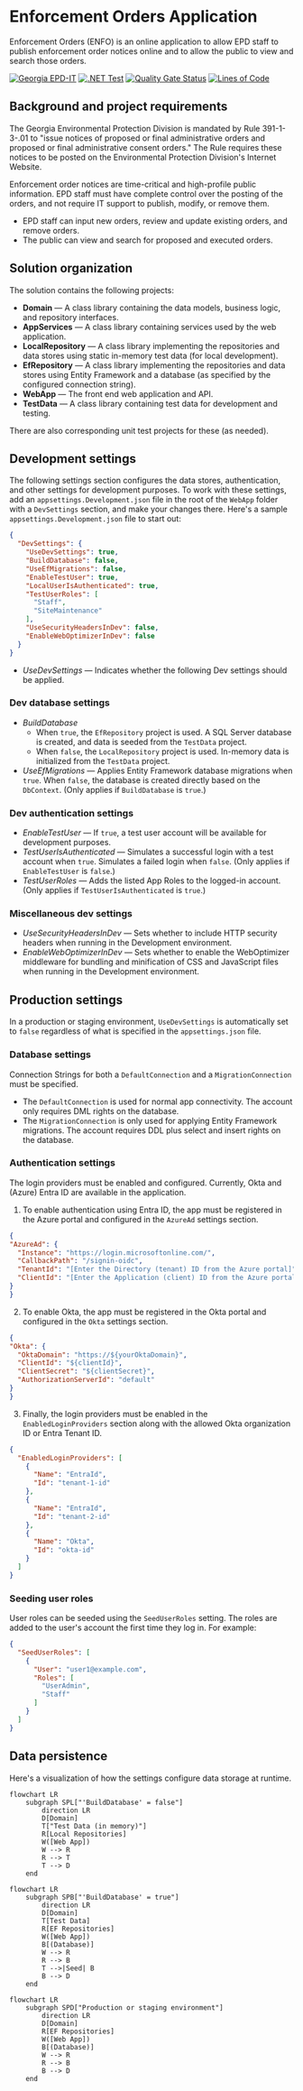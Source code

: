# Enforcement Orders Application

Enforcement Orders (ENFO) is an online application to allow EPD staff to publish enforcement order notices online and to
allow the public to view and search those orders.

[![Georgia EPD-IT](https://raw.githubusercontent.com/gaepdit/gaepd-brand/main/blinkies/blinkies.cafe-gaepdit.gif)](https://github.com/gaepdit)
[![.NET Test](https://github.com/gaepdit/enforcement-orders/actions/workflows/dotnet-test.yml/badge.svg)](https://github.com/gaepdit/enforcement-orders/actions/workflows/dotnet-test.yml)
[![Quality Gate Status](https://sonarcloud.io/api/project_badges/measure?project=gaepdit_enforcement-orders&metric=alert_status)](https://sonarcloud.io/summary/new_code?id=gaepdit_enforcement-orders)
[![Lines of Code](https://sonarcloud.io/api/project_badges/measure?project=gaepdit_enforcement-orders&metric=ncloc)](https://sonarcloud.io/summary/new_code?id=gaepdit_enforcement-orders)

## Background and project requirements

The Georgia Environmental Protection Division is mandated by Rule 391-1-3-.01 to "issue notices of proposed or final
administrative orders and proposed or final administrative consent orders." The Rule requires these notices to be posted
on the Environmental Protection Division's Internet Website.

Enforcement order notices are time-critical and high-profile public information. EPD staff must have complete control
over the posting of the orders, and not require IT support to publish, modify, or remove them.

* EPD staff can input new orders, review and update existing orders, and remove orders.
* The public can view and search for proposed and executed orders.

## Solution organization

The solution contains the following projects:

* **Domain** — A class library containing the data models, business logic, and repository interfaces.
* **AppServices** — A class library containing services used by the web application.
* **LocalRepository** — A class library implementing the repositories and data stores using static in-memory test data
  (for local development).
* **EfRepository** — A class library implementing the repositories and data stores using Entity Framework and a
  database (as specified by the configured connection string).
* **WebApp** — The front end web application and API.
* **TestData** — A class library containing test data for development and testing.

There are also corresponding unit test projects for these (as needed).

## Development settings

The following settings section configures the data stores, authentication, and other settings for development purposes.
To work with these settings, add an `appsettings.Development.json` file in the root of the `WebApp` folder with a
`DevSettings` section, and make your changes there. Here's a sample `appsettings.Development.json` file to start out:

```json
{
  "DevSettings": {
    "UseDevSettings": true,
    "BuildDatabase": false,
    "UseEfMigrations": false,
    "EnableTestUser": true,
    "LocalUserIsAuthenticated": true,
    "TestUserRoles": [
      "Staff",
      "SiteMaintenance"
    ],
    "UseSecurityHeadersInDev": false,
    "EnableWebOptimizerInDev": false
  }
}
```

- *UseDevSettings* — Indicates whether the following Dev settings should be applied.

### Dev database settings

- *BuildDatabase*
    - When `true`, the `EfRepository` project is used. A SQL Server database is created, and data is seeded from the
      `TestData` project.
    - When `false`, the `LocalRepository` project is used. In-memory data is initialized from the `TestData` project.
- *UseEfMigrations* — Applies Entity Framework database migrations when `true`. When `false`, the database is created
  directly based on the `DbContext`. (Only applies if `BuildDatabase` is `true`.)

### Dev authentication settings

- *EnableTestUser* — If `true`, a test user account will be available for development purposes.
- *TestUserIsAuthenticated* — Simulates a successful login with a test account when `true`. Simulates a failed login
  when `false`. (Only applies if `EnableTestUser` is `false`.)
- *TestUserRoles* — Adds the listed App Roles to the logged-in account. (Only applies if `TestUserIsAuthenticated` is
  `true`.)

### Miscellaneous dev settings

- *UseSecurityHeadersInDev* — Sets whether to include HTTP security headers when running in the Development environment.
- *EnableWebOptimizerInDev* — Sets whether to enable the WebOptimizer middleware for bundling and minification of CSS
  and JavaScript files when running in the Development environment.

## Production settings

In a production or staging environment, `UseDevSettings` is automatically set to `false` regardless of what is specified
in the `appsettings.json` file.

### Database settings

Connection Strings for both a `DefaultConnection` and a `MigrationConnection` must be specified.

- The `DefaultConnection` is used for normal app connectivity. The account only requires DML rights on the database.
- The `MigrationConnection` is only used for applying Entity Framework migrations. The account requires DDL plus select
  and insert rights on the database.

### Authentication settings

The login providers must be enabled and configured. Currently, Okta and (Azure) Entra ID are available in the
application.

1. To enable authentication using Entra ID, the app must be registered in the Azure portal and configured in the
   `AzureAd` settings section.

  ```json
  {
  "AzureAd": {
    "Instance": "https://login.microsoftonline.com/",
    "CallbackPath": "/signin-oidc",
    "TenantId": "[Enter the Directory (tenant) ID from the Azure portal]",
    "ClientId": "[Enter the Application (client) ID from the Azure portal]"
  }
}
  ```

2. To enable Okta, the app must be registered in the Okta portal and configured in the `Okta` settings section.

  ```json
  {
  "Okta": {
    "OktaDomain": "https://${yourOktaDomain}",
    "ClientId": "${clientId}",
    "ClientSecret": "${clientSecret}",
    "AuthorizationServerId": "default"
  }
}
  ```

3. Finally, the login providers must be enabled in the `EnabledLoginProviders` section along with the allowed Okta
   organization ID or Entra Tenant ID.

```json
{
  "EnabledLoginProviders": [
    {
      "Name": "EntraId",
      "Id": "tenant-1-id"
    },
    {
      "Name": "EntraId",
      "Id": "tenant-2-id"
    },
    {
      "Name": "Okta",
      "Id": "okta-id"
    }
  ]
}
```

### Seeding user roles

User roles can be seeded using the `SeedUserRoles` setting. The roles are added to the user's account the first time
they log in. For example:

```json
{
  "SeedUserRoles": [
    {
      "User": "user1@example.com",
      "Roles": [
        "UserAdmin",
        "Staff"
      ]
    }
  ]
}
```

## Data persistence

Here's a visualization of how the settings configure data storage at runtime.

```mermaid
flowchart LR
    subgraph SPL["'BuildDatabase' = false"]
        direction LR
        D[Domain]
        T["Test Data (in memory)"]
        R[Local Repositories]
        W([Web App])
        W --> R
        R --> T
        T --> D
    end
```

```mermaid
flowchart LR
    subgraph SPB["'BuildDatabase' = true"]
        direction LR
        D[Domain]
        T[Test Data]
        R[EF Repositories]
        W([Web App])
        B[(Database)]
        W --> R
        R --> B
        T -->|Seed| B
        B --> D
    end
```

```mermaid
flowchart LR
    subgraph SPD["Production or staging environment"]
        direction LR
        D[Domain]
        R[EF Repositories]
        W([Web App])
        B[(Database)]
        W --> R
        R --> B
        B --> D
    end
```
